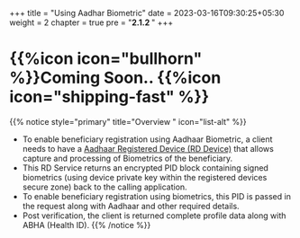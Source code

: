 +++
title = "Using Aadhar Biometric"
date = 2023-03-16T09:30:25+05:30
weight = 2
chapter = true
pre = "<b>2.1.2 </b>"
+++

# {{%icon icon="bullhorn" %}}Coming Soon.. {{%icon icon="shipping-fast" %}}

{{% notice style="primary" title="Overview " icon="list-alt" %}}

- To enable beneficiary registration using Aadhaar Biometric, a client needs to have a [Aadhaar Registered Device (RD Device)](https://uidai.gov.in/images/resource/Aadhaar_Registered_Devices_2_0_4.pdf) that allows capture and processing of Biometrics of the beneficiary.
- This RD Service returns an encrypted PID block containing signed biometrics (using device private key within the registered devices secure zone) back to the calling application.
- To enable beneficiary registration using biometrics, this PID is passed in the request along with Aadhaar and other required details.
- Post verification, the client is returned complete profile data along with ABHA (Health ID).
{{% /notice %}}
